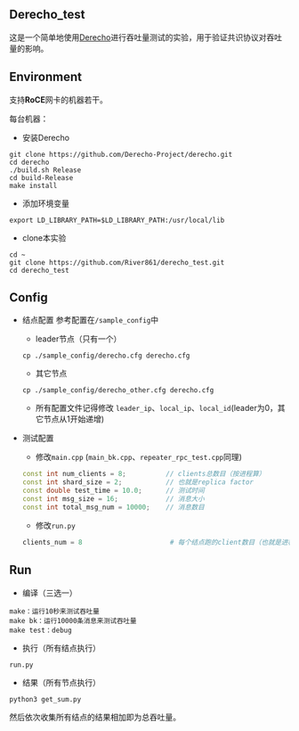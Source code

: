 ## Derecho_test

这是一个简单地使用[Derecho](https://github.com/Derecho-Project/derecho)进行吞吐量测试的实验，用于验证共识协议对吞吐量的影响。


## Environment
支持**RoCE**网卡的机器若干。

每台机器：
* 安装Derecho
```
git clone https://github.com/Derecho-Project/derecho.git
cd derecho
./build.sh Release
cd build-Release
make install
```
* 添加环境变量
```
export LD_LIBRARY_PATH=$LD_LIBRARY_PATH:/usr/local/lib
```
* clone本实验
```
cd ~
git clone https://github.com/River861/derecho_test.git
cd derecho_test
```

## Config
* 结点配置
    参考配置在`/sample_config`中
    * leader节点（只有一个）
    ```
    cp ./sample_config/derecho.cfg derecho.cfg
    ```
    * 其它节点
    ```
    cp ./sample_config/derecho_other.cfg derecho.cfg
    ```
    * 所有配置文件记得修改 `leader_ip`、`local_ip`、`local_id`(leader为0，其它节点从1开始递增)

* 测试配置
    * 修改`main.cpp` (`main_bk.cpp`、`repeater_rpc_test.cpp`同理)
    ```cpp
    const int num_clients = 8;          // clients总数目（按进程算）
    const int shard_size = 2;           // 也就是replica factor
    const double test_time = 10.0;      // 测试时间
    const int msg_size = 16;            // 消息大小
    const int total_msg_num = 10000;    // 消息数目
    ```
    * 修改`run.py`
    ```python
    clients_num = 8                      # 每个结点跑的client数目（也就是进程数）
    ```

## Run
* 编译（三选一）
```shell
make：运行10秒来测试吞吐量
make bk：运行10000条消息来测试吞吐量
make test：debug
```

* 执行（所有结点执行）
```shell
run.py
```

* 结果（所有节点执行）
```shell
python3 get_sum.py
```
然后依次收集所有结点的结果相加即为总吞吐量。
